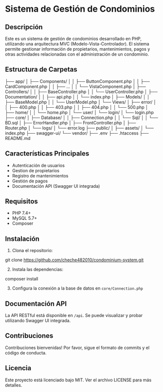 # Sistema de Gestión de Condominios

## Descripción

Este es un sistema de gestión de condominios desarrollado en PHP, utilizando una arquitectura MVC (Modelo-Vista-Controlador). El sistema permite gestionar información de propietarios, mantenimientos, pagos y otras actividades relacionadas con el administración de un condominio.

## Estructura de Carpetas

├── app/
│   ├── Components/
│   │   ├── ButtonComponent.php
│   │   ├── CardComponent.php
│   │   ├── ...
│   │   └── VistaComponent.php
│   ├── Controllers/
│   │   ├── BaseController.php
│   │   └── UserController.php
│   ├── Documentation/
│   │   ├── api.php
│   │   └── index.php
│   ├── Models/
│   │   ├── BaseModel.php
│   │   └── UserModel.php
│   └── Views/
│       ├── error/
│       │   ├── 400.php
│       │   ├── 403.php
│       │   ├── 404.php
│       │   └── 500.php
│       ├── home/
│       │   └── home.php
│       └── user/
│           └── login/
│               └── login.php
├── core/
│   ├── Database/
│   │   ├── Connection.php
│   │   └── Sql/
│   │       └── BD.sql
│   ├── ErrorHandler.php
│   ├── FrontController.php
│   ├── Router.php
│   └── logs/
│       └── error.log
├── public/
│   ├── assets/
│   └── index.php
├── swagger-ui/
└── vendor/
├── .env
├── .htaccess
├── README.md

## Características Principales

- Autenticación de usuarios
- Gestion de propietarios
- Registro de mantenimientos
- Gestión de pagos
- Documentación API (Swagger UI integrada)

## Requisitos

- PHP 7.4+
- MySQL 5.7+
- Composer

## Instalación

1. Clona el repositorio:

git clone https://github.com/cheche482010/condominium-system.git

2. Instala las dependencias:

composer install

3. Configura la conexión a la base de datos en `core/Connection.php`

## Documentación API

La API RESTful está disponible en `/api`. Se puede visualizar y probar utilizando Swagger UI integrada.

## Contribuciones

Contribuciones bienvenidas! Por favor, sigue el formato de commits y el código de conducta.

## Licencia

Este proyecto está licenciado bajo MIT. Ver el archivo LICENSE para más detalles.
